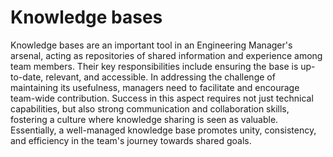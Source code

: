 # Knowledge bases

Knowledge bases are an important tool in an Engineering Manager's arsenal, acting as repositories of shared information and experience among team members. Their key responsibilities include ensuring the base is up-to-date, relevant, and accessible. In addressing the challenge of maintaining its usefulness, managers need to facilitate and encourage team-wide contribution. Success in this aspect requires not just technical capabilities, but also strong communication and collaboration skills, fostering a culture where knowledge sharing is seen as valuable. Essentially, a well-managed knowledge base promotes unity, consistency, and efficiency in the team's journey towards shared goals.
